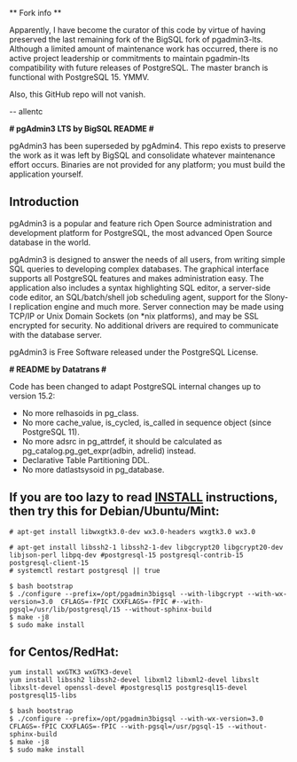 ** Fork info **

Apparently, I have become the curator of this code by virtue of having
preserved the last remaining fork of the BigSQL fork of pgadmin3-lts.
Although a limited amount of maintenance work has occurred, there is no
active project leadership or commitments to maintain pgadmin-lts
compatibility with future releases of PostgreSQL.  The master branch is functional
with PostgreSQL 15.  YMMV.

Also, this GitHub repo will not vanish.

-- 
allentc


**# pgAdmin3 LTS by BigSQL README #**

pgAdmin3 has been superseded by pgAdmin4.  This repo exists to preserve
the work as it was left by BigSQL and consolidate whatever maintenance
effort occurs.  Binaries are not provided for any platform; you must build
the application yourself.

Introduction
------------

pgAdmin3 is a popular and feature rich Open Source administration and
development platform for PostgreSQL, the most advanced Open Source database in
the world.

pgAdmin3 is designed to answer the needs of all users, from writing simple 
SQL queries to developing complex databases. The graphical interface supports 
all PostgreSQL features and makes administration easy. The application also 
includes a syntax highlighting SQL editor, a server-side code editor, an 
SQL/batch/shell job scheduling agent, support for the Slony-I replication 
engine and much more. Server connection may be made using TCP/IP or Unix Domain
Sockets (on *nix platforms), and may be SSL encrypted for security. No 
additional drivers are required to communicate with the database server.

pgAdmin3 is Free Software released under the PostgreSQL License.

**# README by Datatrans #**

Code has been changed to adapt PostgreSQL internal changes up to version 15.2:
- No more relhasoids in pg_class.
- No more cache_value, is_cycled, is_called in sequence object (since PostgreSQL 11).
- No more adsrc in pg_attrdef, it should be calculated as pg_catalog.pg_get_expr(adbin, adrelid) instead.
- Declarative Table Partitioning DDL.
- No more datlastsysoid in pg_database.

If you are too lazy to read [INSTALL](./INSTALL) instructions, then try this for Debian/Ubuntu/Mint:
------------------------
```
# apt-get install libwxgtk3.0-dev wx3.0-headers wxgtk3.0 wx3.0

# apt-get install libssh2-1 libssh2-1-dev libgcrypt20 libgcrypt20-dev libjson-perl libpq-dev #postgresql-15 postgresql-contrib-15 postgresql-client-15
# systemctl restart postgresql || true

$ bash bootstrap
$ ./configure --prefix=/opt/pgadmin3bigsql --with-libgcrypt --with-wx-version=3.0  CFLAGS=-fPIC CXXFLAGS=-fPIC #--with-pgsql=/usr/lib/postgresql/15 --without-sphinx-build
$ make -j8
$ sudo make install
```

for Centos/RedHat:
------------------------
```
yum install wxGTK3 wxGTK3-devel
yum install libssh2 libssh2-devel libxml2 libxml2-devel libxslt libxslt-devel openssl-devel #postgresql15 postgresql15-devel postgresql15-libs

$ bash bootstrap
$ ./configure --prefix=/opt/pgadmin3bigsql --with-wx-version=3.0  CFLAGS=-fPIC CXXFLAGS=-fPIC --with-pgsql=/usr/pgsql-15 --without-sphinx-build
$ make -j8
$ sudo make install
```
